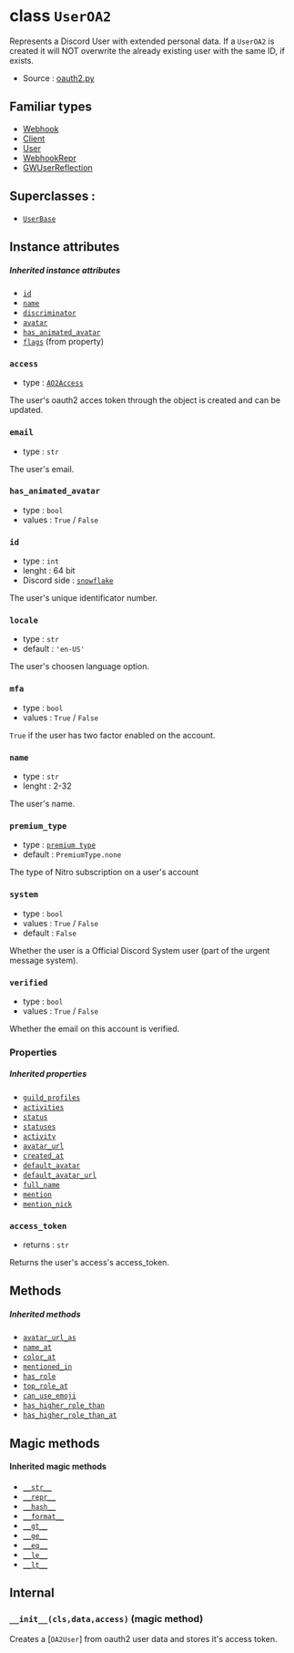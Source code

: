 # class `UserOA2`

Represents a Discord User with extended personal data. If a `UserOA2` is 
created it will NOT overwrite the already existing user with the same ID, if
exists.

- Source : [oauth2.py](https://github.com/HuyaneMatsu/hata/blob/master/hata/discord/oauth2.py)

## Familiar types

- [Webhook](Webhook.md)
- [Client](Client.md)
- [User](User.md)
- [WebhookRepr](WebhookRepr.md)
- [GWUserReflection](GWUserReflection.md)

## Superclasses : 

- [`UserBase`](UserBase.md)

## Instance attributes

##### Inherited instance attributes

- [`id`](UserBase.md#id)
- [`name`](UserBase.md#name)
- [`discriminator`](UserBase.md#discriminator)
- [`avatar`](UserBase.md#avatar)
- [`has_animated_avatar`](UserBase.md#has_animated_avatar)
- [`flags`](UserBase.md#flags) (from property)

### `access`

- type : [`AO2Access`](AO2Access.md)

The user's oauth2 acces token through the object is created and can be
updated.

### `email`

- type : `str`

The user's email.

### `has_animated_avatar`

- type : `bool`
- values : `True` / `False`

### `id`

- type : `int`
- lenght : 64 bit
- Discord side : [`snowflake`](https://github.com/discordapp/discord-api-docs/blob/master/docs/Reference.md#snowflakes)
    
The user's unique identificator number.

### `locale`

- type : `str`
- default : `'en-US'`

The user's choosen language option.

### `mfa`

- type : `bool`
- values : `True` / `False`

`True` if the user has two factor enabled on the account.

### `name`

- type : `str`
- lenght : 2-32

The user's name.

### `premium_type`

- type : [`premium type`](PremiumType.md)
- default : `PremiumType.none`

The type of Nitro subscription on a user's account

### `system`

- type : `bool`
- values : `True` / `False`
- default : `False`

Whether the user is a Official Discord System user (part of the urgent message
system).

### `verified`

- type : `bool`
- values : `True` / `False`

Whether the email on this account is verified.

### Properties

##### Inherited properties

- [`guild_profiles`](UserBase.md#guild_profiles)
- [`activities`](UserBase.md#activities)
- [`status`](UserBase.md#status)
- [`statuses`](UserBase.md#statuses)
- [`activity`](UserBase.md#activity)
- [`avatar_url`](UserBase.md#avatar_url)
- [`created_at`](UserBase.md#created_at)
- [`default_avatar`](UserBase.md#default_avatar)
- [`default_avatar_url`](UserBase.md#default_avatar_url)
- [`full_name`](UserBase.md#full_name)
- [`mention`](UserBase.md#mention)
- [`mention_nick`](UserBase.md#mention_nick)

### `access_token`

- returns : `str`

Returns the user's access's access_token.

## Methods

##### Inherited methods

- [`avatar_url_as`](UserBase.md#avatar_url_asselfextnonesizenone)
- [`name_at`](UserBase.md#name_atselfguild)
- [`color_at`](UserBase.md#color_atselfguild)
- [`mentioned_in`](UserBase.md#mentioned_inselfmessage)
- [`has_role`](UserBase.md#has_roleselfrole)
- [`top_role_at`](UserBase.md#top_role_atself-guild-defaultnone)
- [`can_use_emoji`](UserBase.md#can_use_emojiself-emoji)
- [`has_higher_role_than`](UserBase.md#has_higher_role_thanself-role)
- [`has_higher_role_than_at`](UserBase.md#has_higher_role_than_atself-user-guild)

## Magic methods

#### Inherited magic methods

- [`__str__`](UserBase.md#__str__self)
- [`__repr__`](UserBase.md#__repr__self)
- [`__hash__`](UserBase.md#__hash__self)
- [`__format__`](UserBase.md#__format__selfcode)
- [`__gt__`](UserBase.md#__gt__-__ge__-__eq__-__ne__-__le__-__lt__)
- [`__ge__`](UserBase.md#__gt__-__ge__-__eq__-__ne__-__le__-__lt__)
- [`__eq__`](UserBase.md#__gt__-__ge__-__eq__-__ne__-__le__-__lt__)
- [`__le__`](UserBase.md#__gt__-__ge__-__eq__-__ne__-__le__-__lt__)
- [`__lt__`](UserBase.md#__gt__-__ge__-__eq__-__ne__-__le__-__lt__)

## Internal

### `__init__(cls,data,access)` (magic method)

Creates a [`OA2User`] from oauth2 user data and stores it's access token.

